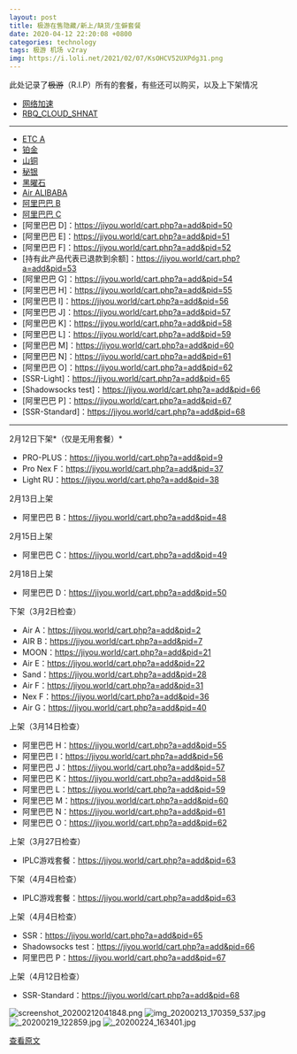 ```yaml
---
layout: post
title: 极游在售隐藏/新上/缺货/生僻套餐
date: 2020-04-12 22:20:08 +0800
categories: technology
tags: 极游 机场 v2ray 
img: https://i.loli.net/2021/02/07/KsOHCV52UXPdg31.png
---
```

此处记录了~~极游~~（R.I.P）所有的套餐，有些还可以购买，以及上下架情况

- [网络加速](https://jiyou.world/cart.php?gid=1)
- [RBQ_CLOUD_SHNAT](https://jiyou.world/cart.php?gid=2)

* * *

- [ETC A](https://jiyou.world/cart.php?a=add&pid=17)
- [铂金](https://jiyou.world/cart.php?a=add&pid=41)
- [山铜](https://jiyou.world/cart.php?a=add&pid=42)
- [秘银](https://jiyou.world/cart.php?a=add&pid=43)
- [黑曜石](https://jiyou.world/cart.php?a=add&pid=45)
- [Air ALIBABA](https://jiyou.world/cart.php?a=add&pid=46)
- [阿里巴巴 B](https://jiyou.world/cart.php?a=add&pid=48)
- [阿里巴巴 C](https://jiyou.world/cart.php?a=add&pid=49)
- [阿里巴巴 D]：https://jiyou.world/cart.php?a=add&pid=50
- [阿里巴巴 E]：https://jiyou.world/cart.php?a=add&pid=51
- [阿里巴巴 F]：https://jiyou.world/cart.php?a=add&pid=52
- [持有此产品代表已退款到余额]：https://jiyou.world/cart.php?a=add&pid=53
- [阿里巴巴 G]：https://jiyou.world/cart.php?a=add&pid=54
- [阿里巴巴 H]：https://jiyou.world/cart.php?a=add&pid=55
- [阿里巴巴 I]：https://jiyou.world/cart.php?a=add&pid=56
- [阿里巴巴 J]：https://jiyou.world/cart.php?a=add&pid=57
- [阿里巴巴 K]：https://jiyou.world/cart.php?a=add&pid=58
- [阿里巴巴 L]：https://jiyou.world/cart.php?a=add&pid=59
- [阿里巴巴 M]：https://jiyou.world/cart.php?a=add&pid=60
- [阿里巴巴 N]：https://jiyou.world/cart.php?a=add&pid=61
- [阿里巴巴 O]：https://jiyou.world/cart.php?a=add&pid=62
- [SSR-Light]：https://jiyou.world/cart.php?a=add&pid=65
- [Shadowsocks test]：https://jiyou.world/cart.php?a=add&pid=66
- [阿里巴巴 P]：https://jiyou.world/cart.php?a=add&pid=67
- [SSR-Standard]：https://jiyou.world/cart.php?a=add&pid=68

* * *

2月12日下架*（仅是无用套餐）*

- PRO-PLUS：https://jiyou.world/cart.php?a=add&pid=9
- Pro Nex F：https://jiyou.world/cart.php?a=add&pid=37
- Light RU：https://jiyou.world/cart.php?a=add&pid=38

2月13日上架

- 阿里巴巴 B：https://jiyou.world/cart.php?a=add&pid=48

2月15日上架

- 阿里巴巴 C：https://jiyou.world/cart.php?a=add&pid=49

2月18日上架

- 阿里巴巴 D：https://jiyou.world/cart.php?a=add&pid=50

下架（3月2日检查）

- Air A：https://jiyou.world/cart.php?a=add&pid=2
- AIR B：https://jiyou.world/cart.php?a=add&pid=7
- MOON：https://jiyou.world/cart.php?a=add&pid=21
- Air E：https://jiyou.world/cart.php?a=add&pid=22
- Sand：https://jiyou.world/cart.php?a=add&pid=28
- Air F：https://jiyou.world/cart.php?a=add&pid=31
- Nex F：https://jiyou.world/cart.php?a=add&pid=36
- Air G：https://jiyou.world/cart.php?a=add&pid=40

上架（3月14日检查）

- 阿里巴巴 H：https://jiyou.world/cart.php?a=add&pid=55
- 阿里巴巴 I：https://jiyou.world/cart.php?a=add&pid=56
- 阿里巴巴 J：https://jiyou.world/cart.php?a=add&pid=57
- 阿里巴巴 K：https://jiyou.world/cart.php?a=add&pid=58
- 阿里巴巴 L：https://jiyou.world/cart.php?a=add&pid=59
- 阿里巴巴 M：https://jiyou.world/cart.php?a=add&pid=60
- 阿里巴巴 N：https://jiyou.world/cart.php?a=add&pid=61
- 阿里巴巴 O：https://jiyou.world/cart.php?a=add&pid=62

上架（3月27日检查）

- IPLC游戏套餐：https://jiyou.world/cart.php?a=add&pid=63

下架（4月4日检查）

- IPLC游戏套餐：https://jiyou.world/cart.php?a=add&pid=63

上架（4月4日检查）

- SSR：https://jiyou.world/cart.php?a=add&pid=65
- Shadowsocks test：https://jiyou.world/cart.php?a=add&pid=66
- 阿里巴巴 P：https://jiyou.world/cart.php?a=add&pid=67

上架（4月12日检查）

- SSR-Standard：https://jiyou.world/cart.php?a=add&pid=68

![screenshot_20200212041848.png](https://i.loli.net/2021/02/07/KsOHCV52UXPdg31.png)
![img_20200213_170359_537.jpg](https://i.loli.net/2021/02/07/5S3lFVAXQGwDJ6y.jpg)
![_20200219_122859.jpg](https://i.loli.net/2021/02/07/BlFQRcVS3diK7au.jpg)
![_20200224_163401.jpg](https://i.loli.net/2021/02/07/FkiGWApUMBN8OoD.jpg)

[查看原文](https://www.evernote.com/shard/s359/sh/417e550b-994e-463f-9280-c6726daaf93f/997e8867ac99e05319fb8844d8ef06cf)
